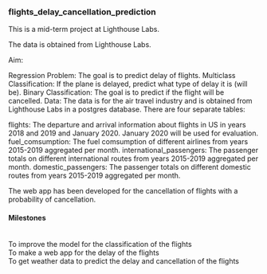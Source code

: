 ### flights_delay_cancellation_prediction
This is a mid-term project at Lighthouse Labs.

The data is obtained from Lighthouse Labs.

Aim:

Regression Problem: The goal is to predict delay of flights.
Multiclass Classification: If the plane is delayed, predict what type of delay it is (will be).
Binary Classification: The goal is to predict if the flight will be cancelled.
Data: The data is for the air travel industry and is obtained from Lighthouse Labs in a postgres database. There are four separate tables:

flights: The departure and arrival information about flights in US in years 2018 and 2019 and January 2020. January 2020 will be used for evaluation.
fuel_comsumption: The fuel comsumption of different airlines from years 2015-2019 aggregated per month.
international_passengers: The passenger totals on different international routes from years 2015-2019 aggregated per month.
domestic_passengers: The passenger totals on different domestic routes from years 2015-2019 aggregated per month.

The web app has been developed for the cancellation of flights with a probability of cancellation. 

#### Milestones
<br>To improve the model for the classification of the flights
<br>To make a web app for the delay of the flights
<br>To get weather data to predict the delay and cancellation of the flights
